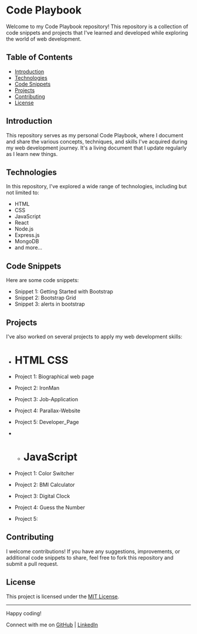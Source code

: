 # Code Playbook

Welcome to my Code Playbook repository! This repository is a collection of code snippets and projects that I've learned and developed while exploring the world of web development.

## Table of Contents

- [Introduction](#introduction)
- [Technologies](#technologies)
- [Code Snippets](#code-snippets)
- [Projects](#projects)
- [Contributing](#contributing)
- [License](#license)

## Introduction

This repository serves as my personal Code Playbook, where I document and share the various concepts, techniques, and skills I've acquired during my web development journey. It's a living document that I update regularly as I learn new things.

## Technologies

In this repository, I've explored a wide range of technologies, including but not limited to:

- HTML
- CSS
- JavaScript
- React
- Node.js
- Express.js
- MongoDB
- and more...

## Code Snippets

Here are some code snippets:

- Snippet 1: Getting Started with Bootstrap 
- Snippet 2: Bootstrap Grid
- Snippet 3: alerts in bootstrap

## Projects

I've also worked on several projects to apply my web development skills:

- # HTML CSS 
- Project 1: Biographical web page
- Project 2: IronMan
- Project 3: Job-Application
- Project 4: Parallax-Website
- Project 5: Developer_Page

- - # JavaScript 
- Project 1: Color Switcher
- Project 2: BMI Calculator
- Project 3: Digital Clock
- Project 4: Guess the Number
- Project 5: 

## Contributing

I welcome contributions! If you have any suggestions, improvements, or additional code snippets to share, feel free to fork this repository and submit a pull request.

## License

This project is licensed under the [MIT License](LICENSE).

---

Happy coding!

Connect with me on [GitHub](https://github.com/kunalbandale) | [LinkedIn](https://linkedin.com/in/kunalbandale)
